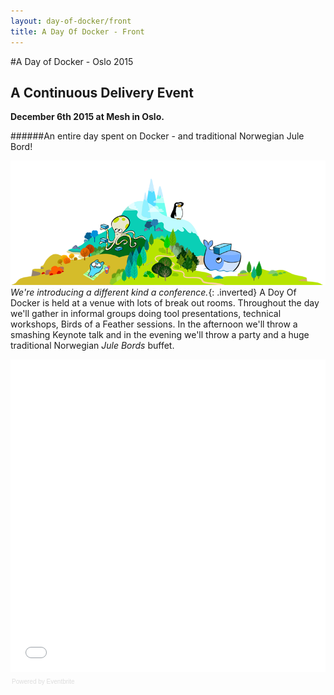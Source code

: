 ```yaml
---
layout: day-of-docker/front
title: A Day Of Docker - Front
---
```


#A Day of Docker - Oslo 2015

## A Continuous Delivery Event

__December 6th 2015 at Mesh in Oslo.__

######An entire day spent on Docker - and traditional Norwegian Jule Bord!

![Day Of Dockher](/day-of-docker-osl15/images/island_1.png) _We're introducing a different kind a conference._{: .inverted} A Doy Of Docker is held at a venue with lots of break out rooms. Throughout the day we'll gather in informal groups doing tool presentations, technical workshops, Birds of a Feather sessions. In the afternoon we'll throw a smashing Keynote talk and in the evening we'll throw a party and a huge traditional Norwegian _Jule Bords_ buffet.


<div style="width:100%; text-align:left;" ><iframe  src="//eventbrite.com/tickets-external?eid=17385654962&ref=etckt" frameborder="0" height="500" width="100%" vspace="0" hspace="0" marginheight="5" marginwidth="5" scrolling="auto" allowtransparency="true"></iframe><div style="font-family:Helvetica, Arial; font-size:10px; padding:5px 0 5px; margin:2px; width:100%; text-align:left;" ><a class="powered-by-eb" style="color: #dddddd; text-decoration: none;" target="_blank" href="http://www.eventbrite.com/r/etckt">Powered by Eventbrite</a></div></div>

